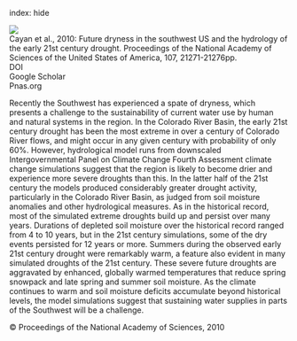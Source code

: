 index: hide

<div class="Citation">
    <div class="Citation-thumb CitationThumb-linked"  data-href="https://doi.org/10.1073/pnas.0912391107">
      <img src="https://static.claimspace.cloud/climate-study-static/refs/thumbs/10/Cayan_et_al_2010-thumb.png" />
    </div>

  <div class="Citation-body">
    <div class="Citation-text">Cayan et al., 2010: Future dryness in the southwest US and the hydrology of the early 21st century drought. <span class="Article-journal">Proceedings of the National Academy of Sciences of the United States of America, </span><span class="Article-volume">107, </span>21271-21276pp.</div>
    <div class="Citation-links">
      <div class="CitationLink" data-href="https://doi.org/10.1073/pnas.0912391107">
        <div class="CitationLink-icon CitationLink-Doi"></div>
        <div class="CitationLink-text">DOI</div>
      </div>
      <div class="CitationLink" data-href="https://scholar.google.com/scholar?q=10.1073/pnas.0912391107">
        <div class="CitationLink-icon CitationLink-Scholar"></div>
        <div class="CitationLink-text">Google Scholar</div>
      </div>
      <div class="CitationLink" data-href="http://www.pnas.org/content/107/50/21271.abstract">
        <div class="CitationLink-icon CitationLink-Publisher"></div>
        <div class="CitationLink-text">Pnas.org</div>
      </div>
    </div>
  </div>
</div>

Recently the Southwest has experienced a spate of dryness, which presents a challenge to the sustainability of current water use by human and natural systems in the region. In the Colorado River Basin, the early 21st century drought has been the most extreme in over a century of Colorado River flows, and might occur in any given century with probability of only 60%. However, hydrological model runs from downscaled Intergovernmental Panel on Climate Change Fourth Assessment climate change simulations suggest that the region is likely to become drier and experience more severe droughts than this. In the latter half of the 21st century the models produced considerably greater drought activity, particularly in the Colorado River Basin, as judged from soil moisture anomalies and other hydrological measures. As in the historical record, most of the simulated extreme droughts build up and persist over many years. Durations of depleted soil moisture over the historical record ranged from 4 to 10 years, but in the 21st century simulations, some of the dry events persisted for 12 years or more. Summers during the observed early 21st century drought were remarkably warm, a feature also evident in many simulated droughts of the 21st century. These severe future droughts are aggravated by enhanced, globally warmed temperatures that reduce spring snowpack and late spring and summer soil moisture. As the climate continues to warm and soil moisture deficits accumulate beyond historical levels, the model simulations suggest that sustaining water supplies in parts of the Southwest will be a challenge.

<div class="Citation-copy">
&copy; Proceedings of the National Academy of Sciences, 2010
</div>